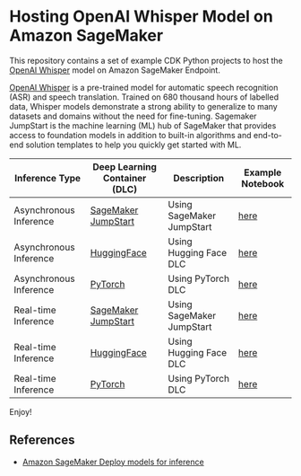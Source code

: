 # Hosting OpenAI Whisper Model on Amazon SageMaker

This repository contains a set of example CDK Python projects to host the [OpenAI Whisper](https://openai.com/research/whisper) model
on Amazon SageMaker Endpoint.

[OpenAI Whisper](https://openai.com/research/whisper) is a pre-trained model
for automatic speech recognition (ASR) and speech translation.
Trained on 680 thousand hours of labelled data, Whisper models demonstrate a strong ability
to generalize to many datasets and domains without the need for fine-tuning.
Sagemaker JumpStart is the machine learning (ML) hub of SageMaker that provides access
to foundation models in addition to built-in algorithms and end-to-end solution templates
to help you quickly get started with ML.

| Inference Type | Deep Learning Container (DLC) | Description | Example Notebook |
|----------------|-------------------------------|-------------|------------------|
| Asynchronous Inference | [SageMaker JumpStart](./sagemaker-async-inference/jumpstart) | Using SageMaker JumpStart | [here](./sagemaker-async-inference/jumpstart/src/notebook/async-jumpstart.ipynb) |
| Asynchronous Inference | [HuggingFace](./sagemaker-async-inference/hugging-face) | Using Hugging Face DLC | [here](./sagemaker-async-inference/hugging-face/src/notebook/async-hugging-face.ipynb) |
| Asynchronous Inference | [PyTorch](./sagemaker-async-inference/pytorch) | Using PyTorch DLC | [here](./sagemaker-async-inference/pytorch/src/notebook/async-pytorch.ipynb) |
| Real-time Inference | [SageMaker JumpStart](./sagemaker-realtime-inference/jumpstart) | Using SageMaker JumpStart | [here](./sagemaker-realtime-inference/jumpstart/src/notebook/realtime-jumpstart.ipynb) |
| Real-time Inference | [HuggingFace](./sagemaker-realtime-inference/hugging-face) | Using Hugging Face DLC | [here](./sagemaker-realtime-inference/hugging-face/src/notebook/realtime-hugging-face.ipynb) |
| Real-time Inference | [PyTorch](./sagemaker-realtime-inference/pytorch) | Using PyTorch DLC | [here](./sagemaker-realtime-inference/pytorch/src/notebook/realtime-pytorch.ipynb) |

Enjoy!

## References

 * [Amazon SageMaker Deploy models for inference](https://docs.aws.amazon.com/sagemaker/latest/dg/deploy-model.html)